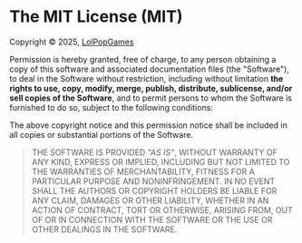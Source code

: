 # The MIT License (MIT)

Copyright © 2025, [LolPopGames](mailto:github.contact.lpg13.artiom@gmail.com)

Permission is hereby granted, free of charge, to any person obtaining a copy
of this software and associated documentation files (the "Software"), to deal
in the Software without restriction, including without limitation **the rights
to use, copy, modify, merge, publish, distribute, sublicense, and/or sell
copies of the Software**, and to permit persons to whom the Software is
furnished to do so, subject to the following conditions:

The above copyright notice and this permission notice shall be included in all
copies or substantial portions of the Software.

> THE SOFTWARE IS PROVIDED _"AS IS"_, WITHOUT WARRANTY OF ANY KIND, EXPRESS OR
> IMPLIED, INCLUDING BUT NOT LIMITED TO THE WARRANTIES OF MERCHANTABILITY,
> FITNESS FOR A PARTICULAR PURPOSE AND NONINFRINGEMENT. IN NO EVENT SHALL THE
> AUTHORS OR COPYRIGHT HOLDERS BE LIABLE FOR ANY CLAIM, DAMAGES OR OTHER
> LIABILITY, WHETHER IN AN ACTION OF CONTRACT, TORT OR OTHERWISE, ARISING FROM,
> OUT OF OR IN CONNECTION WITH THE SOFTWARE OR THE USE OR OTHER DEALINGS IN THE
> SOFTWARE.